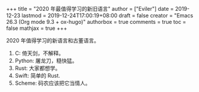 +++
title = "2020 年最值得学习的新旧语言"
author = ["Eviler"]
date = 2019-12-23
lastmod = 2019-12-24T17:00:19+08:00
draft = false
creator = "Emacs 26.3 (Org mode 9.3 + ox-hugo)"
authorbox = true
comments = true
toc = false
mathjax = true
+++

2020 年值得学习的新语言和古董语言。
<!--more-->

1.  C: 倚天剑，不解释。
2.  Python: 屠龙刀，糙快猛。
3.  Rust: 大家都想学。
4.  Swift: 简单的 Rust.
5.  Scheme: 码农应该把它当情人。
